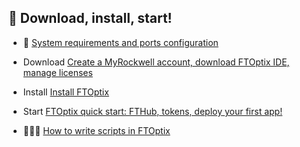 ## 🚀 Download, install, start!

- 📜 [System requirements and ports configuration](./chapters/System_requirements_and_ports_configuration.md)

- Download [Create a MyRockwell account, download FTOptix IDE, manage licenses](https://github.com/massimovar/LearningFTOptix/blob/main/pdf/FTOptix_Getting_Started_Guide.pdf)
- Install [Install FTOptix](https://www.rockwellautomation.com/en-us/docs/factorytalk-optix/current/installation-guide-ditamap.html)
- Start [FTOptix quick start: FTHub, tokens, deploy your first app!](https://www.rockwellautomation.com/docs/en/factorytalk-optix/technical-content/optix-at001/factorytalk-optix-solutions-application-technique-.html)

- 🧑🏻‍💻 [How to write scripts in FTOptix](./How_to_write_scripts_in_FTOptix.md)
